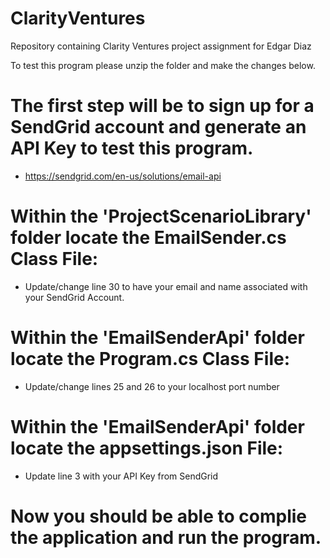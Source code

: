 # ClarityVentures
Repository containing Clarity Ventures project assignment for Edgar Diaz

To test this program please unzip the folder and make the changes below.

# The first step will be to sign up for a SendGrid account and generate an API Key to test this program.
- https://sendgrid.com/en-us/solutions/email-api

# Within the 'ProjectScenarioLibrary' folder locate the EmailSender.cs Class File:
- Update/change line 30 to have your email and name associated with your SendGrid Account.

# Within the 'EmailSenderApi' folder locate the Program.cs Class File:
- Update/change lines 25 and 26 to your localhost port number

# Within the 'EmailSenderApi' folder locate the appsettings.json File:
- Update line 3 with your API Key from SendGrid

# Now you should be able to complie the application and run the program. 
